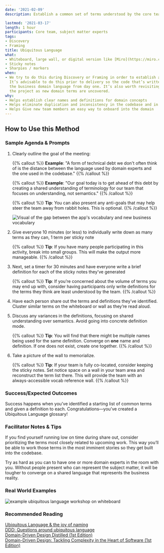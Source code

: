 ```yaml
---
date: '2021-02-09'
description: Establish a common set of terms understood by the core team

lastmod: '2021-03-17'
length: 1 hour
participants: Core team, subject matter experts
tags:
- Discovery
- Framing
title: Ubiquitous Language
what:
- Whiteboard, large wall, or digital version like [Miro](https://miro.com/)
- Sticky notes
- Sharpies / markers
when:
- We try to do this during Discovery or Framing in order to establish a baseline vocabulary.
  It’s advisable to do this prior to delivery so the code that’s written reflects
  the business domain language from day one. It’s also worth revisiting this throughout
  the project as new domain terms are uncovered.
why:
- Helps establish clear names and definitions for domain concepts
- Helps eliminate duplication and inconsistency in the codebase and in team conversations
- Helps Give new team members an easy way to onboard into the domain
---
```


## How to Use this Method

### Sample Agenda & Prompts
1. Clearly outline the goal of the meeting:

   {{% callout %}}
   **Example**: "A form of technical debt we don't often think of is the distance between the language used by domain experts and the one used in the codebase."
   {{% /callout %}}
 
   {{% callout %}}
   **Example**: "Our goal today is to get ahead of this debt by creating a shared understanding of terminology for our team that focuses on understanding, not semantics."
   {{% /callout %}}

   {{% callout %}}
   **Tip**: You can also present any anti-goals that may help steer the team away from rabbit holes. This is optional.
   {{% /callout %}}
 
   ![Visual of the gap between the app's vocabulary and new business vocabulary](images/step-1.png)

1. Give everyone 10 minutes (or less) to individually write down as many terms as they can, 1 term per sticky note

   {{% callout %}}
   **Tip**: If you have many people participating in this activity, break into small groups. This will make the output more manageable.
   {{% /callout %}}

1. Next, set a timer for 30 minutes and have everyone write a brief definition for each of the sticky notes they’ve generated

   {{% callout %}}
   **Tip**: If you’re concerned about the volume of terms you may end up with, consider having participants only write definitions for the terms they think are least understood by the team.
   {{% /callout %}}

1. Have each person share out the terms and definitions they’ve identified. Cluster similar terms on the whiteboard or wall as they’re read aloud.

1. Discuss any variances in the definitions, focusing on shared understanding over semantics. Avoid going into concrete definition mode.

   {{% callout %}}
   **Tip**: You will find that there might be multiple names being used for the same definition. Converge on **one** name and definition. If one does not exist, create one together.
   {{% /callout %}}

1. Take a picture of the wall to memorialize.

   {{% callout %}}
   **Tip**: If your team is fully co-located, consider keeping the sticky notes. Set notice space on a wall in your team area and reconstruct the term list there. This will provide the team with an always-accessible vocab reference wall.
   {{% /callout %}}

### Success/Expected Outcomes
Success happens when you’ve identified a starting list of common terms and given a definition to each. Congratulations—you’ve created a Ubiquitous Language glossary!

### Facilitator Notes & Tips

If you find yourself running low on time during share out, consider prioritizing the terms most closely related to upcoming work. This way you’ll be able to work those terms in the most imminent stories so they get built into the codebase.

Try as hard as you can to have one or more domain experts in the room with you. Without people present who can represent the subject matter, it will be tougher to converge on a shared language that represents the business reality.

### Real World Examples

![example ubiquitous language workshop on whiteboard](images/example-1.jpg)

### Recommended Reading

[Ubiquitous Language & the joy of naming](https://blog.carbonfive.com/2016/10/04/ubiquitous-language-the-joy-of-naming/)  
[DDD: Questions around ubiquitous language](https://richarddingwall.name/2013/02/16/ubiquitious-language-handling-change/)  
[Domain-Driven Design Distilled (1st Edition)](https://www.amazon.com/Domain-Driven-Design-Distilled-Vaughn-Vernon/dp/0134434420)  
[Domain-Driven Design: Tackling Complexity in the Heart of Software (1st Edition)](https://www.amazon.com/Domain-Driven-Design-Tackling-Complexity-Software/dp/0321125215)
